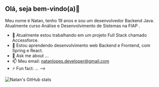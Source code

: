 ## Olá, seja bem-vindo(a)👋

Meu nome é Natan, tenho 19 anos e sou um desenvolvedor Backend Java. Atualmente
curso Análise e Desenvolvimento de Sistemas na FIAP
.

- 🔭 Atualmente estou trabalhando em um projeto Full Stack chamado Accessforce.
- 🌱 Estou aprendendo desenvolvimento web Backend e Frontend, com Spring e React.
- 💬 Ask me about ...
- 📫 Meu email: natanlopes.developer@gmail.com 
- ⚡ Fun fact: ...
-->

![Natan's GitHub stats](https://github-readme-stats.vercel.app/api?username=natanjrl&hide=contribs&theme=onedark)



